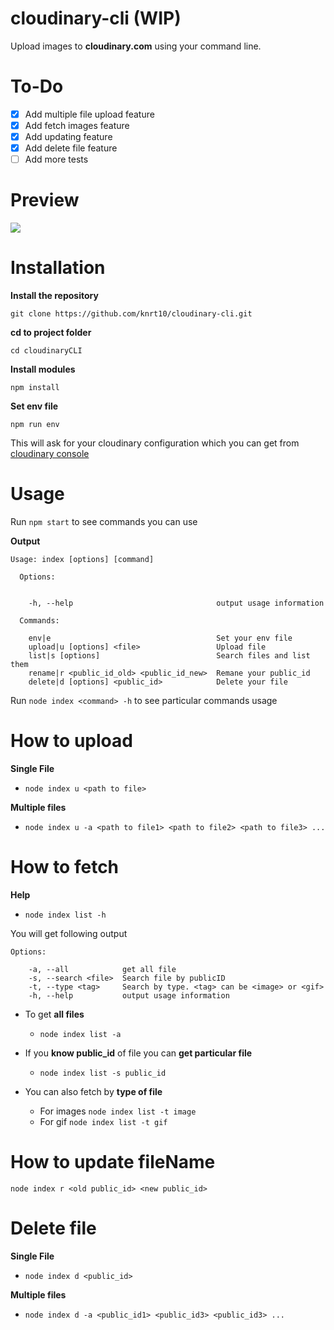 # cloudinary-cli (WIP)
Upload images to **cloudinary.com** using your command line.

# To-Do

- [x] Add multiple file upload feature
- [x] Add fetch images feature
- [x] Add updating feature
- [x] Add delete file feature
- [ ] Add more tests

# Preview

<img src = "http://res.cloudinary.com/dsyvg5xwi/image/upload/v1524577572/zhezvhewzdfmj0l0akzy.gif"/>

# Installation

**Install the repository**

`git clone https://github.com/knrt10/cloudinary-cli.git`

**cd to project folder**

`cd cloudinaryCLI`

**Install modules**

`npm install`

**Set env file**

`npm run env`

This will ask for your cloudinary configuration which you can get from [cloudinary console](https://cloudinary.com/console/)

# Usage

Run `npm start` to see commands you can use

**Output**

```
Usage: index [options] [command]

  Options:


    -h, --help                                output usage information

  Commands:

    env|e                                     Set your env file
    upload|u [options] <file>                 Upload file
    list|s [options]                          Search files and list them
    rename|r <public_id_old> <public_id_new>  Remane your public_id
    delete|d [options] <public_id>            Delete your file
```    

Run `node index <command> -h` to see particular commands usage

# How to upload

**Single File**
- `node index u <path to file>`

**Multiple files**
- `node index u -a <path to file1> <path to file2> <path to file3> ...`

# How to fetch

**Help**
- `node index list -h`

You will get following output

```
Options:

    -a, --all            get all file
    -s, --search <file>  Search file by publicID
    -t, --type <tag>     Search by type. <tag> can be <image> or <gif>
    -h, --help           output usage information
```

- To get **all files**
  - `node index list -a`

- If you **know public_id** of file you can **get particular file**
  - `node index list -s public_id`

- You can also fetch by **type of file**
  -  For images `node index list -t image`
  -  For gif `node index list -t gif`

# How to update fileName

`node index r <old public_id> <new public_id>`  

# Delete file

**Single File**
- `node index d <public_id>`

**Multiple files**
- `node index d -a <public_id1> <public_id3> <public_id3> ...`
